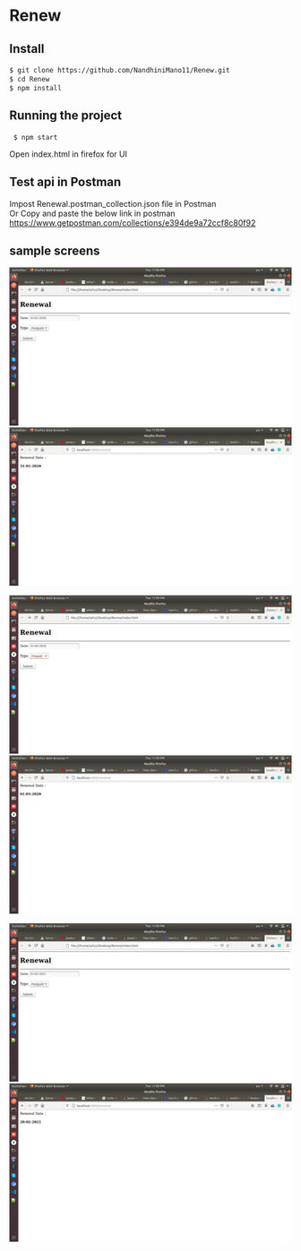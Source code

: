 # Renew
## Install

    $ git clone https://github.com/NandhiniMano11/Renew.git
    $ cd Renew
    $ npm install

## Running the project
     $ npm start
Open index.html in firefox for UI

## Test api in Postman
Impost Renewal.postman_collection.json file in Postman  
Or 
Copy and paste the below link in postman
https://www.getpostman.com/collections/e394de9a72ccf8c80f92     
    
## sample screens

![alt text](https://raw.githubusercontent.com/NandhiniMano11/Renew/main/Screenshots/Screenshot%20from%202020-12-15%2023-38-45.png?raw=true)
![alt text](https://raw.githubusercontent.com/NandhiniMano11/Renew/main/Screenshots/Screenshot%20from%202020-12-15%2023-38-48.png?raw=true)

![alt text](https://raw.githubusercontent.com/NandhiniMano11/Renew/main/Screenshots/Screenshot%20from%202020-12-15%2023-39-06.png?raw=true)
![alt text](https://raw.githubusercontent.com/NandhiniMano11/Renew/main/Screenshots/Screenshot%20from%202020-12-15%2023-39-08.png?raw=true)

![alt text](https://raw.githubusercontent.com/NandhiniMano11/Renew/main/Screenshots/Screenshot%20from%202020-12-15%2023-39-23.png?raw=true)
![alt text](https://raw.githubusercontent.com/NandhiniMano11/Renew/main/Screenshots/Screenshot%20from%202020-12-15%2023-39-25.png?raw=true)
